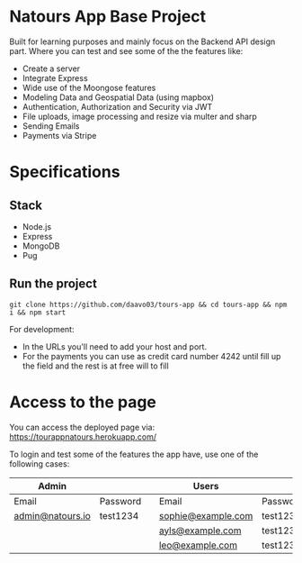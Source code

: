 # Natours App Base Project

Built for learning purposes and mainly focus on the Backend API design part. Where you can test and see some of the the features like:

- Create a server
- Integrate Express
- Wide use of the Moongose features
- Modeling Data and Geospatial Data (using mapbox)
- Authentication, Authorization and Security via JWT
- File uploads, image processing and resize via multer and sharp
- Sending Emails
- Payments via Stripe

# Specifications

## Stack

- Node.js
- Express
- MongoDB
- Pug

## Run the project

```npm
git clone https://github.com/daavo03/tours-app && cd tours-app && npm i && npm start
```

For development:

- In the URLs you'll need to add your host and port.
- For the payments you can use as credit card number 4242 until fill up the field and the rest is at free will to fill

# Access to the page

You can access the deployed page via: https://tourappnatours.herokuapp.com/

To login and test some of the features the app have, use one of the following cases:

| Admin            |          |     | Users              |          |
| ---------------- | -------- | --- | ------------------ | -------- |
| Email            | Password |     | Email              | Password |
| admin@natours.io | test1234 |     | sophie@example.com | test1234 |
|                  |          |     | ayls@example.com   | test1234 |
|                  |          |     | leo@example.com    | test1234 |
